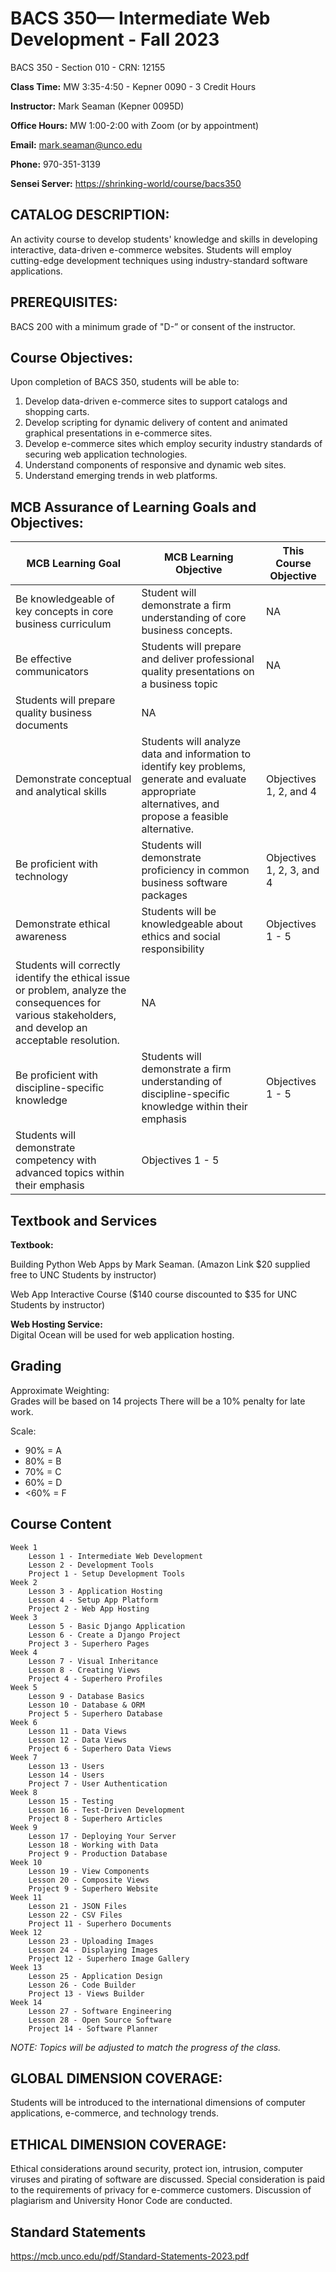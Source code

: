 # BACS 350— Intermediate Web Development - Fall 2023

BACS 350 - Section 010 - CRN: 12155

**Class Time:** MW 3:35-4:50 - Kepner 0090 - 3 Credit Hours  

**Instructor:** Mark Seaman (Kepner 0095D)

**Office Hours:** MW 1:00-2:00 with Zoom  (or by appointment)

**Email:** mark.seaman@unco.edu  

**Phone:** 970-351-3139  

**Sensei Server:** [https://shrinking-world/course/bacs350](https://shrinking-world/course/bacs350)


## CATALOG DESCRIPTION:

An activity course to develop students' knowledge and skills in developing interactive, data-driven e-commerce websites. Students will employ cutting-edge development techniques using industry-standard software applications.


## PREREQUISITES:

BACS 200 with a minimum grade of "D-” or consent of the instructor.


## Course Objectives:

Upon completion of BACS 350, students will be able to:

1. Develop data-driven e-commerce sites to support catalogs and shopping carts.
2. Develop scripting for dynamic delivery of content and animated graphical presentations in e-commerce sites.
3. Develop e-commerce sites which employ security industry standards of securing web application technologies.
4. Understand components of responsive and dynamic web sites.
5. Understand emerging trends in web platforms.


## MCB Assurance of Learning Goals and Objectives:

| MCB Learning Goal | MCB Learning Objective | This Course Objective |
| ----------------- | --------------------- | -------------------- |
| Be knowledgeable of key concepts in core business curriculum | Student will demonstrate a firm understanding of core business concepts. | NA |
| Be effective communicators | Students will prepare and deliver professional quality presentations on a business topic | NA |
| Students will prepare quality business documents | NA |
| Demonstrate conceptual and analytical skills | Students will analyze data and information to identify key problems, generate and evaluate appropriate alternatives, and propose a feasible alternative. | Objectives 1, 2, and 4 |
| Be proficient with technology | Students will demonstrate proficiency in common business software packages | Objectives 1, 2, 3, and 4 |
| Demonstrate ethical awareness | Students will be knowledgeable about ethics and social responsibility | Objectives 1 - 5 |
| Students will correctly identify the ethical issue or problem, analyze the consequences for various stakeholders, and develop an acceptable resolution. | NA |
| Be proficient with discipline-specific knowledge | Students will demonstrate a firm understanding of discipline-specific knowledge within their emphasis | Objectives 1 - 5 |
| Students will demonstrate competency with advanced topics within their emphasis | Objectives 1 - 5 |


## Textbook and Services

**Textbook:**  

Building Python Web Apps by Mark Seaman. (Amazon Link $20 supplied free to UNC Students by instructor)

Web App Interactive Course ($140 course discounted to $35 for UNC Students by instructor)


**Web Hosting Service:**  
Digital Ocean will be used for web application hosting.


## Grading
Approximate Weighting:  
Grades will be based on 14 projects
There will be a 10% penalty for late work.

Scale:

- 90% = A
- 80% = B
- 70% = C
- 60% = D
- <60% = F


## Course Content

    Week 1
        Lesson 1 - Intermediate Web Development
        Lesson 2 - Development Tools
        Project 1 - Setup Development Tools
    Week 2
        Lesson 3 - Application Hosting
        Lesson 4 - Setup App Platform
        Project 2 - Web App Hosting
    Week 3
        Lesson 5 - Basic Django Application
        Lesson 6 - Create a Django Project
        Project 3 - Superhero Pages
    Week 4
        Lesson 7 - Visual Inheritance
        Lesson 8 - Creating Views
        Project 4 - Superhero Profiles
    Week 5
        Lesson 9 - Database Basics
        Lesson 10 - Database & ORM
        Project 5 - Superhero Database
    Week 6
        Lesson 11 - Data Views
        Lesson 12 - Data Views
        Project 6 - Superhero Data Views
    Week 7
        Lesson 13 - Users
        Lesson 14 - Users
        Project 7 - User Authentication
    Week 8
        Lesson 15 - Testing
        Lesson 16 - Test-Driven Development
        Project 8 - Superhero Articles
    Week 9
        Lesson 17 - Deploying Your Server
        Lesson 18 - Working with Data
        Project 9 - Production Database
    Week 10
        Lesson 19 - View Components
        Lesson 20 - Composite Views
        Project 9 - Superhero Website
    Week 11
        Lesson 21 - JSON Files
        Lesson 22 - CSV Files
        Project 11 - Superhero Documents 
    Week 12
        Lesson 23 - Uploading Images
        Lesson 24 - Displaying Images
        Project 12 - Superhero Image Gallery
    Week 13
        Lesson 25 - Application Design
        Lesson 26 - Code Builder
        Project 13 - Views Builder
    Week 14
        Lesson 27 - Software Engineering
        Lesson 28 - Open Source Software
        Project 14 - Software Planner

*NOTE: Topics will be adjusted to match the progress of the class.*


## GLOBAL DIMENSION COVERAGE:
  Students will be introduced to the international dimensions of computer applications, e-commerce, and technology trends. 

 
## ETHICAL DIMENSION COVERAGE:
   Ethical considerations around security, protect ion, intrusion, computer viruses and pirating of software are discussed. Special consideration is paid to the requirements of privacy for e-commerce customers. Discussion of plagiarism and University Honor Code are conducted. 

## Standard Statements

https://mcb.unco.edu/pdf/Standard-Statements-2023.pdf